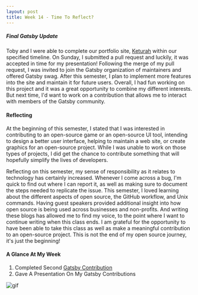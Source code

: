 ```yaml
---
layout: post
title: Week 14 - Time To Reflect?
---
```



##### Final Gatsby Update
Toby and I were able to complete our portfolio site, [Keturah] within our specified timeline. On Sunday, I submitted a pull request and luckily, it was accepted in time for my presentation! Following the merge of my pull request, I was invited to join the Gatsby organization of maintainers and offered Gatsby swag. After this semester, I plan to implement more features into the site and maintain it for future users. Overall, I had fun working on this project and it was a great opportunity to combine my different interests. But next time, I'd want to work on a contribution that allows me to interact with members of the Gatsby community.


<!-- This is the last blog post that you will write for this class. This is a chance to reflect on what you did. Go back to your first two blog posts. They asked you to write about 
    why you decided to take a course in open source software.
    what types of contributions you thought would be suitable choices for you to make as your first contributions to an open source project, and
    what types of projects interest you and how you saw your relationship to them. -->

#### Reflecting
<!-- Did the course meet your expectations? What was different than you expected? How would you change what you wrote with respect to the last two questions (from Blog Post 2?) -->

At the beginning of this semester, I stated that I was interested in contributing to an open-source game or an open-source UI tool, intending to design a better user interface, helping to maintain a web site, or create graphics for an open-source project. While I was unable to work on those types of projects, I did get the chance to contribute something that will hopefully simplify the lives of developers.

Reflecting on this semester, my sense of responsibility as it relates to technology has certainly increased. Whenever I come across a bug, I'm quick to find out where I can report it, as well as making sure to document the steps needed to replicate the issue. This semester, I loved learning about the different aspects of open source, the GitHub workflow, and Unix commands. Having guest speakers provided additional insight into how open source is being used across businesses and non-profits. And writing these blogs has allowed me to find my voice, to the point where I want to continue writing when this class ends. I am grateful for the opportunity to have been able to take this class as well as make a meaningful contribution to an open-source project. This is not the end of my open source journey, it's just the beginning!

#### A Glance At My Week
1. Completed Second [Gatsby Contribution]
2. Gave A Presentation On My Gatsby Contributions


<!-- ![gif] -->

![gif]

<!-- L I N K S -->

[Gatsby Contribution]:https://github.com/gatsbyjs/gatsby/pull/19998
[Keturah]:http://keturah.netlify.com/
[gif]:https://i.pinimg.com/originals/1c/2d/3d/1c2d3da0aedd5529bdc950b37770f428.gif